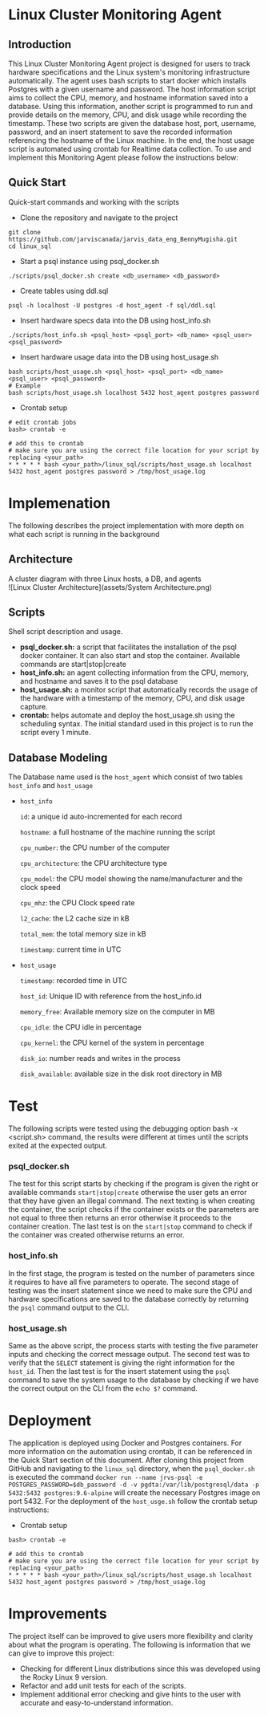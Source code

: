 # Linux Cluster Monitoring Agent

## Introduction
This Linux Cluster Monitoring Agent project is designed for users to track hardware specifications and the Linux system's monitoring infrastructure automatically. The agent uses bash scripts to start docker which installs Postgres with a given username and password. The host information script aims to collect the CPU, memory, and hostname information saved into a database. Using this information, another script is programmed to run and provide details on the memory, CPU, and disk usage while recording the timestamp. These two scripts are given the database host, port, username, password, and an insert statement to save the recorded information referencing the hostname of the Linux machine. In the end, the host usage script is automated using crontab for Realtime data collection. To use and implement this Monitoring Agent please follow the instructions below:

## Quick Start
Quick-start commands and working with the scripts
- Clone the repository and navigate to the project
```
git clone https://github.com/jarviscanada/jarvis_data_eng_BennyMugisha.git
cd linux_sql
```
- Start a psql instance using psql_docker.sh
```
./scripts/psql_docker.sh create <db_username> <db_password>
```
- Create tables using ddl.sql
```
psql -h localhost -U postgres -d host_agent -f sql/ddl.sql
```
- Insert hardware specs data into the DB using host_info.sh
```
./scripts/host_info.sh <psql_host> <psql_port> <db_name> <psql_user> <psql_password>
```
- Insert hardware usage data into the DB using host_usage.sh
```
bash scripts/host_usage.sh <psql_host> <psql_port> <db_name> <psql_user> <psql_password>
# Example
bash scripts/host_usage.sh localhost 5432 host_agent postgres password
```
- Crontab setup
```
# edit crontab jobs
bash> crontab -e

# add this to crontab
# make sure you are using the correct file location for your script by replacing <your_path>
* * * * * bash <your_path>/linux_sql/scripts/host_usage.sh localhost 5432 host_agent postgres password > /tmp/host_usage.log
```

# Implemenation
The following describes the project implementation with more depth on what each script is running in the background
## Architecture
A cluster diagram with three Linux hosts, a DB, and agents <br>
![Linux Cluster Architecture](assets/System Architecture.png)
## Scripts
Shell script description and usage.
- __psql_docker.sh:__ a script that facilitates the installation of the psql docker container. It can also start and stop the container. Available commands are start|stop|create
- __host_info.sh:__ an agent collecting information from the CPU, memory, and hostname and saves it to the psql database
- __host_usage.sh:__ a monitor script that automatically records the usage of the hardware with a timestamp of the memory, CPU, and disk usage capture.
- __crontab:__ helps automate and deploy the host_usage.sh using the scheduling syntax. The initial standard used in this project is to run the script every 1 minute.

## Database Modeling
The Database name used is the `host_agent` which consist of two tables `host_info` and `host_usage`
- `host_info`

  `id`: a unique id auto-incremented for each record

  `hostname`: a full hostname of the machine running the script

  `cpu_number`: the CPU number of the computer

  `cpu_architecture`: the CPU architecture type

  `cpu_model`: the CPU model showing the name/manufacturer and the clock speed

  `cpu_mhz`: the CPU Clock speed rate

  `l2_cache`: the L2 cache size in kB

  `total_mem`: the total memory size in kB

  `timestamp`: current time in UTC


- `host_usage`

  `timestamp`: recorded time in UTC

  `host_id`: Unique ID with reference from the host_info.id

  `memory_free`: Available memory size on the computer in MB

  `cpu_idle`: the CPU idle in percentage

  `cpu_kernel`: the  CPU kernel of the system in percentage

  `disk_io`: number reads and writes in the process

  `disk_available`: available size in the disk root directory in MB


# Test
The following scripts were tested using the debugging option bash -x <script.sh> command, the results were different at times until the scripts exited at the expected output.
### psql_docker.sh
The test for this script starts by checking if the program is given the right or available commands `start|stop|create` otherwise the user gets an error that they have given an illegal command. The next texting is when creating the container, the script checks if the container exists or the parameters are not equal to three then returns an error otherwise it proceeds to the container creation. The last test is on the `start|stop` command to check if the container was created otherwise returns an error.
### host_info.sh
In the first stage, the program is tested on the number of parameters since it requires to have all five parameters to operate. The second stage of testing was the insert statement since we need to make sure the CPU and hardware specifications are saved to the database correctly by returning the `psql` command output to the CLI.
### host_usage.sh
Same as the above script, the process starts with testing the five parameter inputs and checking the correct message output. The second test was to verify that the `SELECT` statement is giving the right information for the `host_id`. Then the last test is for the insert statement using the `psql` command to save the system usage to the database by checking if we have the correct output on the CLI from the `echo $?` command.

# Deployment
The application is deployed using Docker and Postgres containers. For more information on the automation using crontab, it can be referenced in the Quick Start section of this document.
After cloning this project from GitHub and navigating to the `linux_sql` directory, when the `psql_docker.sh` is executed the command `docker run --name jrvs-psql -e POSTGRES_PASSWORD=$db_password -d -v pgdta:/var/lib/postgresql/data -p 5432:5432 postgres:9.6-alpine` will create the necessary Postgres image on port 5432. For the deployment of the `host_usge.sh` follow the crontab setup instructions:
- Crontab setup
```
bash> crontab -e

# add this to crontab
# make sure you are using the correct file location for your script by replacing <your_path>
* * * * * bash <your_path>/linux_sql/scripts/host_usage.sh localhost 5432 host_agent postgres password > /tmp/host_usage.log
```

# Improvements
The project itself can be improved to give users more flexibility and clarity about what the program is operating. The following is information that we can give to improve this project:
- Checking for different Linux distributions since this was developed using the Rocky Linux 9 version.
- Refactor and add unit tests for each of the scripts.
- Implement additional error checking and give hints to the user with accurate and easy-to-understand information.
